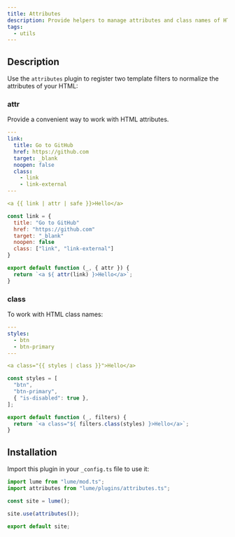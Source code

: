 ```yaml
---
title: Attributes
description: Provide helpers to manage attributes and class names of HTML elements
tags:
  - utils
---
```


## Description

Use the `attributes` plugin to register two template filters to normalize the
attributes of your HTML:

### attr

Provide a convenient way to work with HTML attributes.

<lume-code>

```yml { title=".vto" }
---
link:
  title: Go to GitHub
  href: https://github.com
  target: _blank
  noopen: false
  class:
    - link
    - link-external
---

<a {{ link | attr | safe }}>Hello</a>
```

```js { title=".tmpl.js" }
const link = {
  title: "Go to GitHub"
  href: "https://github.com"
  target: "_blank"
  noopen: false
  class: ["link", "link-external"]
}

export default function (_, { attr }) {
  return `<a ${ attr(link) }>Hello</a>`;
}
```

</lume-code>

### class

To work with HTML class names:

<lume-code>

```yml { title=".vto" }
---
styles:
  - btn
  - btn-primary
---

<a class="{{ styles | class }}">Hello</a>
```

```js { title=".tmpl.js" }
const styles = [
  "btn",
  "btn-primary",
  { "is-disabled": true },
];

export default function (_, filters) {
  return `<a class="${ filters.class(styles) }>Hello</a>`;
}
```

</lume-code>

## Installation

Import this plugin in your `_config.ts` file to use it:

```js
import lume from "lume/mod.ts";
import attributes from "lume/plugins/attributes.ts";

const site = lume();

site.use(attributes());

export default site;
```
